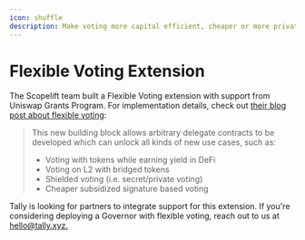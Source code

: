 ```yaml
---
icon: shuffle
description: Make voting more capital efficient, cheaper or more private
---
```


# Flexible Voting Extension

The Scopelift team built a Flexible Voting extension with support from Uniswap Grants Program. For implementation details, check out [their blog post about flexible voting](https://www.scopelift.co/blog/introducing-flexible-voting):

> This new building block allows arbitrary delegate contracts to be developed which can unlock all kinds of new use cases, such as:
>
> * Voting with tokens while earning yield in DeFi
> * Voting on L2 with bridged tokens
> * Shielded voting (i.e. secret/private voting)
> * Cheaper subsidized signature based voting

Tally is looking for partners to integrate support for this extension. If you're considering deploying a Governor with flexible voting, reach out to us at [hello@tally.xyz.](mailto:hello@tally.xyz)
